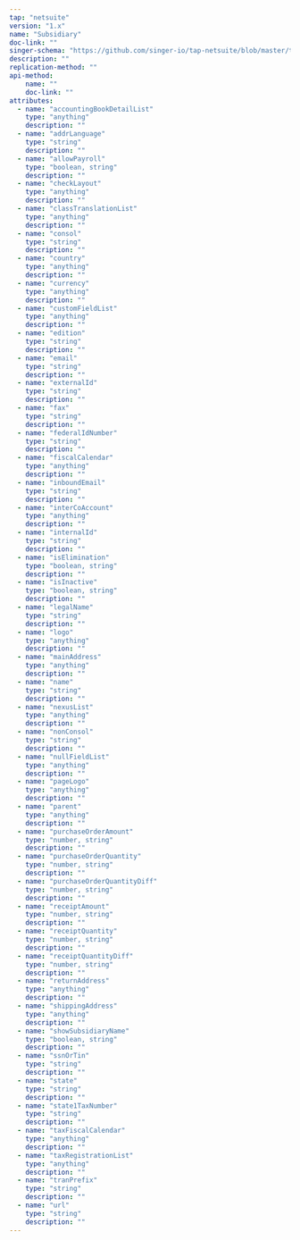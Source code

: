 ```yaml
---
tap: "netsuite"
version: "1.x"
name: "Subsidiary"
doc-link: ""
singer-schema: "https://github.com/singer-io/tap-netsuite/blob/master/tap_netsuite/schemas/Subsidiary.json"
description: ""
replication-method: ""
api-method:
    name: ""
    doc-link: ""
attributes:
  - name: "accountingBookDetailList"
    type: "anything"
    description: ""
  - name: "addrLanguage"
    type: "string"
    description: ""
  - name: "allowPayroll"
    type: "boolean, string"
    description: ""
  - name: "checkLayout"
    type: "anything"
    description: ""
  - name: "classTranslationList"
    type: "anything"
    description: ""
  - name: "consol"
    type: "string"
    description: ""
  - name: "country"
    type: "anything"
    description: ""
  - name: "currency"
    type: "anything"
    description: ""
  - name: "customFieldList"
    type: "anything"
    description: ""
  - name: "edition"
    type: "string"
    description: ""
  - name: "email"
    type: "string"
    description: ""
  - name: "externalId"
    type: "string"
    description: ""
  - name: "fax"
    type: "string"
    description: ""
  - name: "federalIdNumber"
    type: "string"
    description: ""
  - name: "fiscalCalendar"
    type: "anything"
    description: ""
  - name: "inboundEmail"
    type: "string"
    description: ""
  - name: "interCoAccount"
    type: "anything"
    description: ""
  - name: "internalId"
    type: "string"
    description: ""
  - name: "isElimination"
    type: "boolean, string"
    description: ""
  - name: "isInactive"
    type: "boolean, string"
    description: ""
  - name: "legalName"
    type: "string"
    description: ""
  - name: "logo"
    type: "anything"
    description: ""
  - name: "mainAddress"
    type: "anything"
    description: ""
  - name: "name"
    type: "string"
    description: ""
  - name: "nexusList"
    type: "anything"
    description: ""
  - name: "nonConsol"
    type: "string"
    description: ""
  - name: "nullFieldList"
    type: "anything"
    description: ""
  - name: "pageLogo"
    type: "anything"
    description: ""
  - name: "parent"
    type: "anything"
    description: ""
  - name: "purchaseOrderAmount"
    type: "number, string"
    description: ""
  - name: "purchaseOrderQuantity"
    type: "number, string"
    description: ""
  - name: "purchaseOrderQuantityDiff"
    type: "number, string"
    description: ""
  - name: "receiptAmount"
    type: "number, string"
    description: ""
  - name: "receiptQuantity"
    type: "number, string"
    description: ""
  - name: "receiptQuantityDiff"
    type: "number, string"
    description: ""
  - name: "returnAddress"
    type: "anything"
    description: ""
  - name: "shippingAddress"
    type: "anything"
    description: ""
  - name: "showSubsidiaryName"
    type: "boolean, string"
    description: ""
  - name: "ssnOrTin"
    type: "string"
    description: ""
  - name: "state"
    type: "string"
    description: ""
  - name: "state1TaxNumber"
    type: "string"
    description: ""
  - name: "taxFiscalCalendar"
    type: "anything"
    description: ""
  - name: "taxRegistrationList"
    type: "anything"
    description: ""
  - name: "tranPrefix"
    type: "string"
    description: ""
  - name: "url"
    type: "string"
    description: ""
---
```

